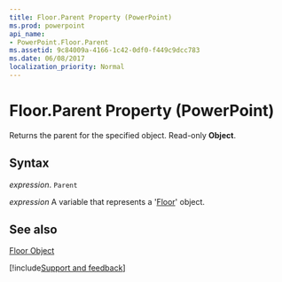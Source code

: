 ```yaml
---
title: Floor.Parent Property (PowerPoint)
ms.prod: powerpoint
api_name:
- PowerPoint.Floor.Parent
ms.assetid: 9c84009a-4166-1c42-0df0-f449c9dcc783
ms.date: 06/08/2017
localization_priority: Normal
---
```



# Floor.Parent Property (PowerPoint)

Returns the parent for the specified object. Read-only  **Object**.


## Syntax

 _expression_. `Parent`

 _expression_ A variable that represents a '[Floor](PowerPoint.Floor.md)' object.


## See also


[Floor Object](PowerPoint.Floor.md)

[!include[Support and feedback](~/includes/feedback-boilerplate.md)]
